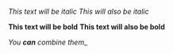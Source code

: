 *This text will be italic*
_This will also be italic_

**This text will be bold**
__This text will also be bold__

_You **can** combine them__
